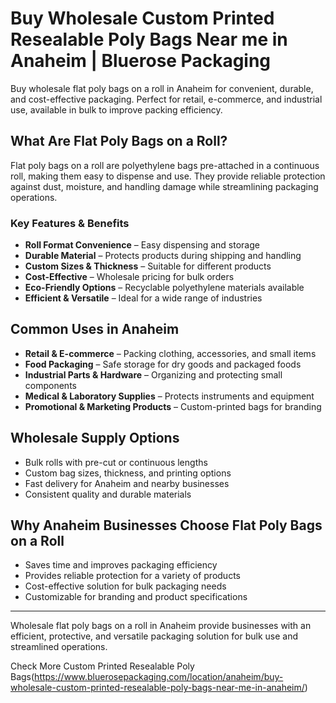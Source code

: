 # Buy Wholesale Custom Printed Resealable Poly Bags Near me in Anaheim | Bluerose Packaging

Buy wholesale flat poly bags on a roll in Anaheim for convenient, durable, and cost-effective packaging. Perfect for retail, e-commerce, and industrial use, available in bulk to improve packing efficiency.

## What Are Flat Poly Bags on a Roll?

Flat poly bags on a roll are polyethylene bags pre-attached in a continuous roll, making them easy to dispense and use. They provide reliable protection against dust, moisture, and handling damage while streamlining packaging operations.

### Key Features & Benefits

- **Roll Format Convenience** – Easy dispensing and storage  
- **Durable Material** – Protects products during shipping and handling  
- **Custom Sizes & Thickness** – Suitable for different products  
- **Cost-Effective** – Wholesale pricing for bulk orders  
- **Eco-Friendly Options** – Recyclable polyethylene materials available  
- **Efficient & Versatile** – Ideal for a wide range of industries  

## Common Uses in Anaheim

- **Retail & E-commerce** – Packing clothing, accessories, and small items  
- **Food Packaging** – Safe storage for dry goods and packaged foods  
- **Industrial Parts & Hardware** – Organizing and protecting small components  
- **Medical & Laboratory Supplies** – Protects instruments and equipment  
- **Promotional & Marketing Products** – Custom-printed bags for branding  

## Wholesale Supply Options

- Bulk rolls with pre-cut or continuous lengths  
- Custom bag sizes, thickness, and printing options  
- Fast delivery for Anaheim and nearby businesses  
- Consistent quality and durable materials  

## Why Anaheim Businesses Choose Flat Poly Bags on a Roll

- Saves time and improves packaging efficiency  
- Provides reliable protection for a variety of products  
- Cost-effective solution for bulk packaging needs  
- Customizable for branding and product specifications  

---

Wholesale flat poly bags on a roll in Anaheim provide businesses with an efficient, protective, and versatile packaging solution for bulk use and streamlined operations.

Check More Custom Printed Resealable Poly Bags(https://www.bluerosepackaging.com/location/anaheim/buy-wholesale-custom-printed-resealable-poly-bags-near-me-in-anaheim/) 
